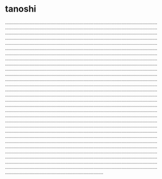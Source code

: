 # tanoshi

............................................................................................................................................................................................................................................................................................................................................................................................................................................................................................................................................................................................................................................................................................................................................................................................................................................................................................................................................................................................................................................................................................................................................................................................................................................................................................................................................................................................................................................................................................................................................................................................................................................................................................................................................................................................................................................................................................................................................................................................................................................................................................................................................................................................................................................................................................................................................................................................................................................................................................................................................................................................................................................................................................................................................................................................................................................................................................................................................................................................................................................................................................................................................................................................................................................................................................................................................................................................................................................................................................................................................................................................................................................................................................................................................................................................................................